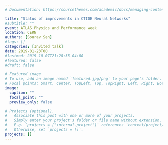 ```yaml
---
# Documentation: https://sourcethemes.com/academic/docs/managing-content/

title: "Status of improvements in CTIDE Neural Networks"
#subtitle: ""
event: ATLAS Physics and Performance week
location: CERN
authors: [Sourav Sen]
#tags: []
categories: [Invited talk]
date: 2019-01-23T00
#lastmod: 2019-10-07T21:28:35-04:00
#featured: false
#draft: false

# Featured image
# To use, add an image named `featured.jpg/png` to your page's folder.
# Focal points: Smart, Center, TopLeft, Top, TopRight, Left, Right, BottomLeft, Bottom, BottomRight.
image:
  caption: ""
  focal_point: ""
  preview_only: false

# Projects (optional).
#   Associate this post with one or more of your projects.
#   Simply enter your project's folder or file name without extension.
#   E.g. `projects = ["internal-project"]` references `content/project/deep-learning/index.md`.
#   Otherwise, set `projects = []`.
projects: []
---
```


